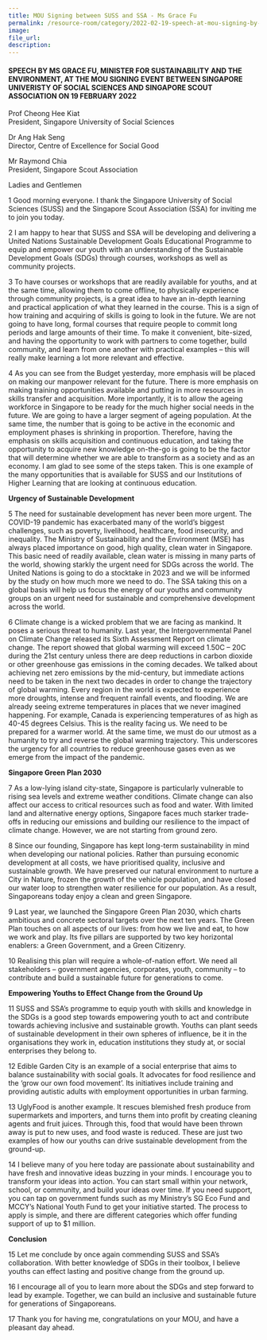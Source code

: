 ```yaml
---
title: MOU Signing between SUSS and SSA - Ms Grace Fu
permalink: /resource-room/category/2022-02-19-speech-at-mou-signing-by-suss-and-ssa/
image:
file_url:
description:
---
```


#### SPEECH BY MS GRACE FU, MINISTER FOR SUSTAINABILITY AND THE ENVIRONMENT, AT THE MOU SIGNING EVENT BETWEEN SINGAPORE UNIVERISTY OF SOCIAL SCIENCES AND SINGAPORE SCOUT ASSOCIATION ON 19 FEBRUARY 2022  

Prof Cheong Hee Kiat  
President, Singapore University of Social Sciences  

Dr Ang Hak Seng  
Director, Centre of Excellence for Social Good  

Mr Raymond Chia  
President, Singapore Scout Association  

Ladies and Gentlemen  

1	Good morning everyone. I thank the Singapore University of Social Sciences (SUSS) and the Singapore Scout Association (SSA) for inviting me to join you today.      

2	I am happy to hear that SUSS and SSA will be developing and delivering a United Nations Sustainable Development Goals Educational Programme to equip and empower our youth with an understanding of the Sustainable Development Goals (SDGs) through courses, workshops as well as community projects.  

3 To have courses or workshops that are readily available for youths, and at the same time, allowing them to come offline, to physically experience through community projects, is a great idea to have an in-depth learning and practical application of what they learned in the course. This is a sign of how training and acquiring of skills is going to look in the future. We are not going to have long, formal courses that require people to commit long periods and large amounts of their time. To make it convenient, bite-sized, and having the opportunity to work with partners to come together, build community, and learn from one another with practical examples – this will really make learning a lot more relevant and effective.  

4 As you can see from the Budget yesterday, more emphasis will be placed on making our manpower relevant for the future. There is more emphasis on making training opportunities available and putting in more resources in skills transfer and acquisition. More importantly, it is to allow the ageing workforce in Singapore to be ready for the much higher social needs in the future. We are going to have a larger segment of ageing population. At the same time, the number that is going to be active in the economic and employment phases is shrinking in proportion. Therefore, having the emphasis on skills acquisition and continuous education, and taking the opportunity to acquire new knowledge on-the-go is going to be the factor that will determine whether we are able to transform as a society and as an economy. I am glad to see some of the steps taken. This is one example of the many opportunities that is available for SUSS and our Institutions of Higher Learning that are looking at continuous education. 

**Urgency of Sustainable Development**   

5	The need for sustainable development has never been more urgent. The COVID-19 pandemic has exacerbated many of the world’s biggest challenges, such as poverty, livelihood, healthcare, food insecurity, and inequality. The Ministry of Sustainability and the Environment (MSE) has always placed importance on good, high quality, clean water in Singapore. This basic need of readily available, clean water is missing in many parts of the world, showing starkly the urgent need for SDGs across the world. The United Nations is going to do a stocktake in 2023 and we will be informed by the study on how much more we need to do. The SSA taking this on a global basis will help us focus the energy of our youths and community groups on an urgent need for sustainable and comprehensive development across the world.   

6	Climate change is a wicked problem that we are facing as mankind. It poses a serious threat to humanity. Last year, the Intergovernmental Panel on Climate Change released its Sixth Assessment Report on climate change. The report showed that global warming will exceed 1.50C – 20C during the 21st century unless there are deep reductions in carbon dioxide or other greenhouse gas emissions in the coming decades. We talked about achieving net zero emissions by the mid-century, but immediate actions need to be taken in the next two decades in order to change the trajectory of global warming. Every region in the world is expected to experience more droughts, intense and frequent rainfall events, and flooding. We are already seeing extreme temperatures in places that we never imagined happening. For example, Canada is experiencing temperatures of as high as 40-45 degrees Celsius. This is the reality facing us. We need to be prepared for a warmer world. At the same time, we must do our utmost as a humanity to try and reverse the global warming trajectory. This underscores the urgency for all countries to reduce greenhouse gases even as we emerge from the impact of the pandemic.

**Singapore Green Plan 2030**  

7	As a low-lying island city-state, Singapore is particularly vulnerable to rising sea levels and extreme weather conditions. Climate change can also affect our access to critical resources such as food and water. With limited land and alternative energy options, Singapore faces much starker trade-offs in reducing our emissions and building our resilience to the impact of climate change. However, we are not starting from ground zero.

8	Since our founding, Singapore has kept long-term sustainability in mind when developing our national policies. Rather than pursuing economic development at all costs, we have prioritised quality, inclusive and sustainable growth. We have preserved our natural environment to nurture a City in Nature, frozen the growth of the vehicle population, and have closed our water loop to strengthen water resilience for our population. As a result, Singaporeans today enjoy a clean and green Singapore. 

9	Last year, we launched the Singapore Green Plan 2030, which charts ambitious and concrete sectoral targets over the next ten years. The Green Plan touches on all aspects of our lives: from how we live and eat, to how we work and play. Its five pillars are supported by two key horizontal enablers: a Green Government, and a Green Citizenry.  

10 Realising this plan will require a whole-of-nation effort. We need all stakeholders – government agencies, corporates, youth, community – to contribute and build a sustainable future for generations to come.  

**Empowering Youths to Effect Change from the Ground Up**  

11 SUSS and SSA’s programme to equip youth with skills and knowledge in the SDGs is a good step towards empowering youth to act and contribute towards achieving inclusive and sustainable growth. Youths can plant seeds of sustainable development in their own spheres of influence, be it in the organisations they work in, education institutions they study at, or social enterprises they belong to. 

12 Edible Garden City is an example of a social enterprise that aims to balance sustainability with social goals. It advocates for food resilience and the ‘grow our own food movement’. Its initiatives include training and providing autistic adults with employment opportunities in urban farming.  

13	UglyFood is another example. It rescues blemished fresh produce from supermarkets and importers, and turns them into profit by creating cleaning agents and fruit juices. Through this, food that would have been thrown away is put to new uses, and food waste is reduced. These are just two examples of how our youths can drive sustainable development from the ground-up.

14	I believe many of you here today are passionate about sustainability and have fresh and innovative ideas buzzing in your minds. I encourage you to transform your ideas into action. You can start small within your network, school, or community, and build your ideas over time. If you need support, you can tap on government funds such as my Ministry’s SG Eco Fund and MCCY’s National Youth Fund to get your initiative started. The process to apply is simple, and there are different categories which offer funding support of up to $1 million. 
 
**Conclusion**  

15	Let me conclude by once again commending SUSS and SSA’s collaboration. With better knowledge of SDGs in their toolbox, I believe youths can effect lasting and positive change from the ground up.

16	I encourage all of you to learn more about the SDGs and step forward to lead by example. Together, we can build an inclusive and sustainable future for generations of Singaporeans. 

17	Thank you for having me, congratulations on your MOU, and have a pleasant day ahead. 
